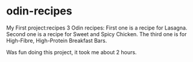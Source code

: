 # odin-recipes
My First project:recipes
3 Odin recipes:
First one is a recipe for Lasagna.
Second one is a recipe for Sweet and Spicy Chicken.
The third one is for High-Fibre, High-Protein Breakfast Bars.

Was fun doing this project, it took me about 2 hours.